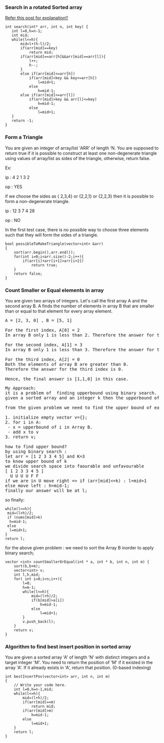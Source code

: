 ### Search in a rotated Sorted array
<a href="https://www.linkedin.com/posts/mayank-singh-1004981a4_search-in-rotated-sorted-array-ii-activity-6914044080352018432-fhId?utm_source=linkedin_share&utm_medium=member_desktop_web
"> Refer this post for explanation!!</a>

 ```
int search(int* arr, int n, int key) {
    int l=0,h=n-1;
    int mid;
    while(l<=h){
        mid=l+(h-l)/2;
        if(arr[mid]==key)
            return mid;
        if(arr[mid]==arr[h]&&arr[mid]==arr[l]){
            l++;
            h--;
        }
        else if(arr[mid]<=arr[h])
            if(arr[mid]<key && key<=arr[h])
                l=mid+1;
            else
                h=mid-1;
        else if(arr[mid]>=arr[l])
            if(arr[mid]>key && arr[l]<=key)
                h=mid-1;
            else
                l=mid+1;
    }
    return -1;
}

```


### Form a Triangle
You are given an integer of array/list 'ARR' of length ‘N. You are supposed to return true
if it is possible to construct at least one non-degenerate triangle using values of array/list 
as sides of the triangle, otherwise, return false.

Ex:

ip : 4 2 1 3 2

op : YES

if we choose the sides as { 2,3,4} or {2,2,1} or {2,2,3} then it is possible to form a non-degenerate triangle.

ip : 12 3 7 4 28

op : NO

In the first test case, there is no possible way to choose three elements such that they will form the sides of a triangle.

```
bool possibleToMakeTriangle(vector<int> &arr)
{
    sort(arr.begin(),arr.end());
    for(int i=0;i<arr.size()-2;i++){
        if(arr[i]+arr[i+1]>arr[i+2])
            return true;
    }
    return false;
}

```


### Count Smaller or Equal elements in array
You are given two arrays of integers. Let's call the first array A and the second array B. 
A finds the number of elements in array B that are smaller than or equal to that element for every array element.
<pre>
A = [2, 3, 0] , B = [5, 1]

For the first index, A[0] = 2
In array B only 1 is less than 2. Therefore the answer for the first index is 1.

For the second index, A[1] = 3
In array B only 1 is less than 3. Therefore the answer for the second index is also 1.

For the third index, A[2] = 0
Both the elements of array B are greater than 0. 
Therefore the answer for the third index is 0.

Hence, the final answer is [1,1,0] in this case.
</pre>
<pre>
My Approach:
it is a problem of  finding upperbound using binary search.
given a sorted array and an integer k then the upperbound of k is the index of smallest value that is greater than k.

from the given problem we need to find the upper bound of each element of array A in the array B so,

1. initialize empty vector v={};
2. for i in A:
 - x = upperbound of i in Array B.
 - add x to v
3. return v;

how to find upper bound?
by using binary search :
let arr = [1 2 3 3 4 5] and K=3
to know upper bound of k
we divide search space into faourable and unfavourable
[ 1 2 3 3 4 5 ]
  U U U U F F
if we are in U move right => if (arr[mid]<=k) : l=mid+1
else move left : h=mid-1;
finally our answer will be at l;
</pre>
so finally:
```
while(l<=h){
 mid=(l+h)/2;
 if (nums[mid]>k)
  h=mid-1;
 else
  l=mid+1;
}
return l;
```

for the above given problem :
we need to sort the Array B inorder to apply binary search;

```
vector <int> countSmallerOrEqual(int * a, int * b, int n, int m) {
    sort(b,b+m);
    vector<int> v;
    int l,h,mid;
    for( int i=0;i<n;i++){
        l=0;
        h=m-1;
        while(l<=h){
            mid=(l+h)/2;
            if(b[mid]>a[i])
                h=mid-1;
            else
                l=mid+1;      
        }
        v.push_back(l);
    }
    return v;
}

```

### Algorithm to find best insert position in sorted array
You are given a sorted array 'A' of length 'N' with distinct integers and a target integer 'M'.
You need to return the position of 'M' if it existed in the array 'A'. If it already exists in 'A', return that position. 
(0-based indexing)

```
int bestInsertPos(vector<int> arr, int n, int m)
{
    // Write your code here.
    int l=0,h=n-1,mid;
    while(l<=h){
        mid=(l+h)/2;
        if(arr[mid]==m)
            return mid;
        if(arr[mid]>m)
            h=mid-1;
        else
            l=mid+1;
    }
    return l;
}

```
